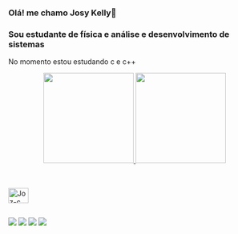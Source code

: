 ### Olá! me chamo Josy Kelly👋
### Sou estudante de física e análise e desenvolvimento de sistemas 
No momento estou estudando c e c++


<!--
**Jozpiu/Jozpiu** is a ✨ _special_ ✨ repository because its `README.md` (this file) appears on your GitHub profile.

Here are some ideas to get you started:

- 🔭 I’m currently working on 
- 🌱 I’m currently learning ...
- 👯 I’m looking to collaborate on ...
- 🤔 I’m looking for help with ...
- 💬 Ask me about ...
- 😄 Pronouns: Ela/Dela
- ⚡ Fun fact: ...
-->


<div align="center">
  <a href="https://github.com/Jozpiu">
  <img height="180em" src="https://github-readme-stats.vercel.app/api?username=Jozpiu&show_icons=true&theme=dark&include_all_commits=true&count_private=true"/>
  <img height="180em" src="https://github-readme-stats.vercel.app/api/top-langs/?username=Jozpiu&layout=compact&langs_count=7&theme=dark"/>
</div>
  
 ##
  <div style="display: inline_block"><br>
  <img align="center" alt="Joz-c" height="30" width="40" src="https://cdn.jsdelivr.net/gh/devicons/devicon/icons/c/c-plain.svg">
  
</div>
  
  ##
  <div> 
 
  <a href="https://instagram.com/Jozpiu" target="_blank"><img src="https://img.shields.io/badge/-Instagram-%23E4405F?style=for-the-badge&logo=instagram&logoColor=white" target="_blank"></a>
 	<a href="https://www.twitch.tv/Jozpiu" target="_blank"><img src="https://img.shields.io/badge/Twitch-9146FF?style=for-the-badge&logo=twitch&logoColor=white" target="_blank"></a>
  <a href = "mailto:josyk.silva@outlook.com"><img src="https://img.shields.io/badge/Microsoft_Outlook-0078D4?style=for-the-badge&logo=microsoft-outlook&logoColor=white"></a>
  <a href="https://www.linkedin.com/in/josy-kelly-b187b8162" target="_blank"><img src="https://img.shields.io/badge/-LinkedIn-%230077B5?style=for-the-badge&logo=linkedin&logoColor=white" target="_blank"></a> 
    
  </div>
